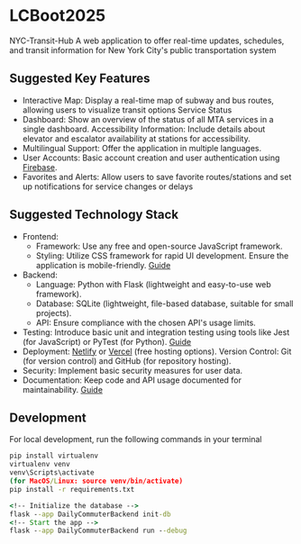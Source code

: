 # LCBoot2025

NYC-Transit-Hub
A web application to offer real-time updates, schedules, and transit information for New York City's public transportation system

## Suggested Key Features

- Interactive Map: Display a real-time map of subway and bus routes, allowing users to visualize transit options Service Status
- Dashboard: Show an overview of the status of all MTA services in a single dashboard. Accessibility Information: Include details about elevator and escalator availability at stations for accessibility.
- Multilingual Support: Offer the application in multiple languages.
- User Accounts: Basic account creation and user authentication using [Firebase](https://firebase.google.com/docs/auth/web/start).
- Favorites and Alerts: Allow users to save favorite routes/stations and set up notifications for service changes or delays

## Suggested Technology Stack

- Frontend:
  - Framework: Use any free and open-source JavaScript framework.
  - Styling: Utilize CSS framework for rapid UI development. Ensure the application is mobile-friendly. [Guide](https://github.com/dypsilon/frontend-dev-bookmarks?tab=readme-ov-file#readme)
- Backend:
  - Language: Python with Flask (lightweight and easy-to-use web framework).
  - Database: SQLite (lightweight, file-based database, suitable for small projects).
  - API: Ensure compliance with the chosen API's usage limits.
- Testing: Introduce basic unit and integration testing using tools like Jest (for JavaScript) or PyTest (for Python). [Guide](https://github.com/TheJambo/awesome-testing)
- Deployment: [Netlify](https://www.netlify.com/) or [Vercel](https://vercel.com/) (free hosting options). Version Control: Git (for version control) and GitHub (for repository hosting).
- Security: Implement basic security measures for user data.
- Documentation: Keep code and API usage documented for maintainability. [Guide](https://docs.github.com/en/get-started/writing-on-github/getting-started-with-writing-and-formatting-on-github/quickstart-for-writing-on-github)

## Development

For local development, run the following commands in your terminal

```cmd
pip install virtualenv
virtualenv venv
venv\Scripts\activate
(for MacOS/Linux: source venv/bin/activate)
pip install -r requirements.txt

<!-- Initialize the database -->
flask --app DailyCommuterBackend init-db
<!-- Start the app -->
flask --app DailyCommuterBackend run --debug
```

